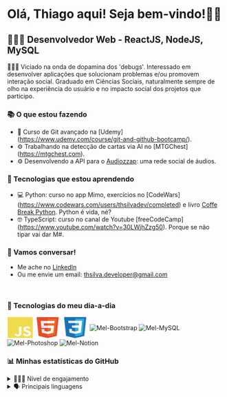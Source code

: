
# Olá, Thiago aqui! Seja bem-vindo!🙋🏻

## 👩🏻‍💻 Desenvolvedor Web - ReactJS, NodeJS, MySQL

<p>👩🏻‍💼 Viciado na onda de dopamina dos 'debugs'. Interessado em desenvolver aplicações que solucionam problemas e/ou promovem interação social. Graduado em Ciências Sociais, naturalmente sempre de olho na experiência do usuário e no impacto social dos projetos que participo. </p>

### 📚 O que estou fazendo
- 📖 Curso de Git avançado na [Udemy] (https://www.udemy.com/course/git-and-github-bootcamp/).
- ⚙️ Trabalhando na detecção de cartas via AI no [MTGChest]
(https://mtgchest.com).
- ⚙️ Desenvolvendo a API para o [Audiozzap](https://audiozzap.com): uma rede social de áudios.
### 🌱 Tecnologias que estou aprendendo
- 💻 Python: curso no app Mimo, exercícios no [CodeWars]
(https://www.codewars.com/users/thsilvadev/completed) e livro [Coffe Break Python](https://coffeebreakpython.com/). Python é vida, né?
- 🤓 TypeScript: curso no canal de Youtube [freeCodeCamp]
(https://www.youtube.com/watch?v=30LWjhZzg50). Porque se não tipar vai dar M#.
### 💬 Vamos conversar!
- Me ache no [LinkedIn](https://www.linkedin.com/in/thiagosauro/)
- Ou me envie um email: thsilva.developer@gmail.com
<br/>

 ### 🚀 Tecnologias do meu dia-a-dia
 <div style="display: inline_block">
  <img align="center" alt="Mel-Js" height="50" width="60" src="https://raw.githubusercontent.com/devicons/devicon/master/icons/javascript/javascript-plain.svg">
  <img align="center" alt="Mel-HTML" height="50" width="60" src="https://raw.githubusercontent.com/devicons/devicon/master/icons/html5/html5-original.svg">
  <img align="center" alt="Mel-CSS" height="50" width="60" src="https://raw.githubusercontent.com/devicons/devicon/master/icons/css3/css3-original.svg">
  <img align="center" alt="Mel-Bootstrap" height="55" width="60" src="https://cdn.jsdelivr.net/gh/devicons/devicon@latest/icons/bootstrap/bootstrap-original.svg">     
  <img align="center" alt="Mel-MySQL" height="50" width="60" src="https://cdn.jsdelivr.net/gh/devicons/devicon@latest/icons/mysql/mysql-original.svg" >
  <img align="center" alt="Mel-Photoshop" height="50" width="60" src="https://cdn.jsdelivr.net/gh/devicons/devicon@latest/icons/photoshop/photoshop-original.svg">
  <img align="center" alt="Mel-Notion" height="50" width="60" src="https://cdn.jsdelivr.net/gh/devicons/devicon@latest/icons/notion/notion-original.svg" >
</div>

### 📊 Minhas estatísticas do GitHub

<details>
  <summary> 👩🏻‍🎓 Nível de engajamento </summary>
  <p>
    <img height="180" src="https://github-readme-stats.vercel.app/api?username=thsilvadev&show_icons=true&theme=cobalt">
  </p>
</details>
<details>
  <summary> 🗣️ Principais linguagens </summary>
  <p>
    <img height="180" src="https://github-readme-stats.vercel.app/api/top-langs/?username=thsilvadev&theme=cobalt&layout=compact">
  </p>
</details>
